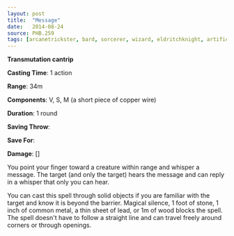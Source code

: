 ```yaml
---
layout: post
title:  "Message"
date:   2014-08-24
source: PHB.259
tags: [arcanetrickster, bard, sorcerer, wizard, eldritchknight, artificer, cantrip, transmutation]
---
```


**Transmutation cantrip**

**Casting Time**: 1 action

**Range**: 34m

**Components**: V, S, M (a short piece of copper wire)

**Duration**: 1 round

**Saving Throw**:

**Save For**:

**Damage**: []

You point your finger toward a creature within range and whisper a message. The target (and only the target) hears the message and can reply in a whisper that only you can hear.

You can cast this spell through solid objects if you are familiar with the target and know it is beyond the barrier. Magical silence, 1 foot of stone, 1 inch of common metal, a thin sheet of lead, or 1m of wood blocks the spell. The spell doesn't have to follow a straight line and can travel freely around corners or through openings.